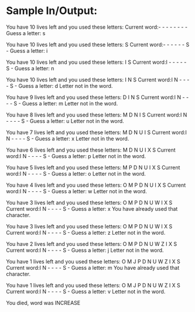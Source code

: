 # Sample In/Output:

You have 10 lives left and you used these letters:
Current word:- - - - - - - -
Guess a letter: s

You have 10 lives left and you used these letters: S
Current word:- - - - - - S -
Guess a letter: i

You have 10 lives left and you used these letters: I S
Current word:I - - - - - S -
Guess a letter: n

You have 10 lives left and you used these letters: I N S
Current word:I N - - - - S -
Guess a letter: d
Letter not in the word.

You have 9 lives left and you used these letters: D I N S
Current word:I N - - - - S -
Guess a letter: m
Letter not in the word.

You have 8 lives left and you used these letters: M D N I S
Current word:I N - - - - S -
Guess a letter: u
Letter not in the word.

You have 7 lives left and you used these letters: M D N U I S
Current word:I N - - - - S -
Guess a letter: x
Letter not in the word.

You have 6 lives left and you used these letters: M D N U I X S
Current word:I N - - - - S -
Guess a letter: p
Letter not in the word.

You have 5 lives left and you used these letters: M P D N U I X S
Current word:I N - - - - S -
Guess a letter: o
Letter not in the word.

You have 4 lives left and you used these letters: O M P D N U I X S
Current word:I N - - - - S -
Guess a letter: w
Letter not in the word.

You have 3 lives left and you used these letters: O M P D N U W I X S
Current word:I N - - - - S -
Guess a letter: x
You have already used that character.

You have 3 lives left and you used these letters: O M P D N U W I X S
Current word:I N - - - - S -
Guess a letter: z
Letter not in the word.

You have 2 lives left and you used these letters: O M P D N U W Z I X S
Current word:I N - - - - S -
Guess a letter: j
Letter not in the word.

You have 1 lives left and you used these letters: O M J P D N U W Z I X S
Current word:I N - - - - S -
Guess a letter: m
You have already used that character.

You have 1 lives left and you used these letters: O M J P D N U W Z I X S
Current word:I N - - - - S -
Guess a letter: v
Letter not in the word.

You died, word was INCREASE
